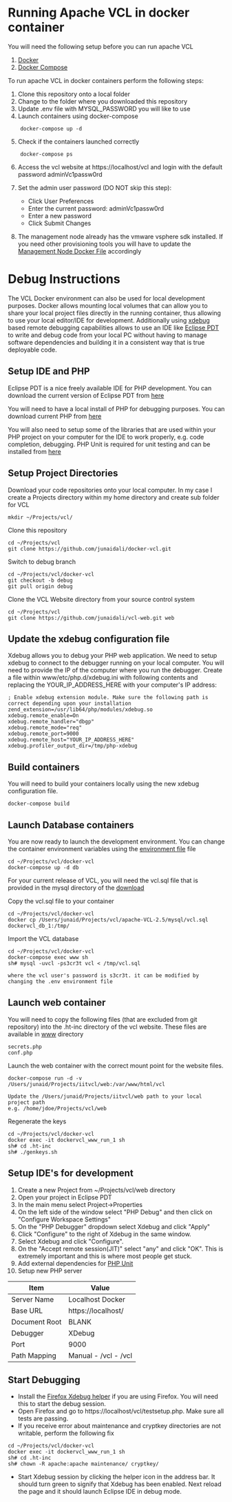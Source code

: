 # Running Apache VCL in docker container

You will need the following setup before you can run apache VCL
1. [Docker](https://www.docker.com/get-docker)
2. [Docker Compose](https://docs.docker.com/compose/install/)


To run apache VCL in docker containers perform the following steps:

1. Clone this repository onto a local folder
2. Change to the folder where you downloaded this repository
3. Update .env file with MYSQL_PASSWORD you will like to use
4. Launch containers using docker-compose

```
    docker-compose up -d
```

5. Check if the containers launched correctly

```
    docker-compose ps
```

6. Access the vcl website at https://localhost/vcl and login with the default password adminVc1passw0rd
7. Set the admin user password (DO NOT skip this step):

    * Click User Preferences
    * Enter the current password: adminVc1passw0rd
    * Enter a new password
    * Click Submit Changes

8. The management node already has the vmware vsphere sdk installed. If you need other provisioning tools you will have to update the [Management Node Docker File](mgmt/Dockerfile) accordingly

# Debug Instructions
The VCL Docker environment can also be used for local development purposes. Docker allows mounting local volumes that can allow you to share your local project files directly in the running container, thus allowing to use your local editor/IDE for development. Additionally using [xdebug](https://xdebug.org/) based remote debugging capabilities allows to use an IDE like [Eclipse PDT](https://www.eclipse.org/pdt/) to write and debug code from your local PC without having to manage software dependencies and building it in a consistent way that is true deployable code.

## Setup IDE and PHP
Eclipse PDT is a nice freely available IDE for PHP development. You can download the current version of Eclipse PDT from [here](https://projects.eclipse.org/projects/tools.pdt/downloads)

You will need to have a local install of PHP for debugging purposes. You can download current PHP from [here](http://php.net/downloads.php)

You will also need to setup some of the libraries that are used within your PHP project on your computer for the IDE to work properly, e.g. code completion, debugging. PHP Unit is required for unit testing and can be installed from [here](https://phpunit.de/announcements/phpunit-5.html)


## Setup Project Directories
Download your code repositories onto your local computer. In my case I create a Projects directory within my home directory and create sub folder for VCL

```
mkdir ~/Projects/vcl/
```

Clone this repository

```
cd ~/Projects/vcl
git clone https://github.com/junaidali/docker-vcl.git
```

Switch to debug branch

```
cd ~/Projects/vcl/docker-vcl
git checkout -b debug
git pull origin debug
```

Clone the VCL Website directory from your source control system

```
cd ~/Projects/vcl
git clone https://github.com/junaidali/vcl-web.git web
```

## Update the xdebug configuration file
Xdebug allows you to debug your PHP web application. We need to setup xdebug to connect to the debugger running on your local computer. You will need to provide the IP of the computer where you run the debugger. Create a file within www/etc/php.d/xdebug.ini with following contents and replacing the YOUR_IP_ADDRESS_HERE with your computer's IP address:

```
; Enable xdebug extension module. Make sure the following path is correct depending upon your installation
zend_extension=/usr/lib64/php/modules/xdebug.so
xdebug.remote_enable=On
xdebug.remote_handler="dbgp"
xdebug.remote_mode="req"
xdebug.remote_port=9000
xdebug.remote_host="YOUR_IP_ADDRESS_HERE"
xdebug.profiler_output_dir=/tmp/php-xdebug
```

## Build containers
You will need to build your containers locally using the new xdebug configuration file.

```
docker-compose build
```

## Launch Database containers
You are now ready to launch the development environment. You can change the container environment variables using the [environment file](.\.env) file

```
cd ~/Projects/vcl/docker-vcl
docker-compose up -d db
```

For your current release of VCL, you will need the vcl.sql file that is provided in the mysql directory of the [download](https://vcl.apache.org/downloads/download.cgi)

Copy the vcl.sql file to your container

```
cd ~/Projects/vcl/docker-vcl
docker cp /Users/junaid/Projects/vcl/apache-VCL-2.5/mysql/vcl.sql dockervcl_db_1:/tmp/
```

Import the VCL database

```
cd ~/Projects/vcl/docker-vcl
docker-compose exec www sh
sh# mysql -uvcl -ps3cr3t vcl < /tmp/vcl.sql

where the vcl user's password is s3cr3t. it can be modified by changing the .env environment file
```

## Launch web container
You will need to copy the following files (that are excluded from git repository) into the .ht-inc directory of the vcl website. These files are available in [www](./www/) directory

```
secrets.php
conf.php
```

Launch the web container with the correct mount point for the website files.

```
docker-compose run -d -v /Users/junaid/Projects/iitvcl/web:/var/www/html/vcl

Update the /Users/junaid/Projects/iitvcl/web path to your local project path
e.g. /home/jdoe/Projects/vcl/web
```

Regenerate the keys

```
cd ~/Projects/vcl/docker-vcl
docker exec -it dockervcl_www_run_1 sh
sh# cd .ht-inc
sh# ./genkeys.sh
```

## Setup IDE's for development
1. Create a new Project from ~/Projects/vcl/web directory
2. Open your project in Eclipse PDT
3. In the main menu select Project->Properties
4. On the left side of the window select "PHP Debug" and then click on "Configure Workspace Settings"
5. On the "PHP Debugger" dropdown select Xdebug and click "Apply"
6. Click "Configure" to the right of Xdebug in the same window.
7. Select Xdebug and click "Configure".
8. On the "Accept remote session(JIT)" select "any" and click "OK". This is extremely important and this is where most people get stuck.
9. Add external dependencies for [PHP Unit](https://phpunit.de/getting-started/phpunit-5.html)
10. Setup new PHP server

Item | Value |
--- | --- |
Server Name | Localhost Docker
Base URL | https://localhost/
Document Root | BLANK
Debugger | XDebug
Port | 9000
Path Mapping | Manual - /vcl - /vcl 


## Start Debugging
* Install the [Firefox Xdebug helper](https://addons.mozilla.org/en-US/firefox/addon/xdebug-helper-for-firefox/) if you are using Firefox. You will need this to start the debug session.
* Open Firefox and go to https://localhost/vcl/testsetup.php. Make sure all tests are passing.
* If you receive error about maintenance and cryptkey directories are not writable, perform the following fix
```
cd ~/Projects/vcl/docker-vcl
docker exec -it dockervcl_www_run_1 sh
sh# cd .ht-inc
sh# chown -R apache:apache maintenance/ cryptkey/
```
* Start Xdebug session by clicking the helper icon in the address bar. It should turn green to signify that Xdebug has been enabled. Next reload the page and it should launch Eclipse IDE in debug mode.
